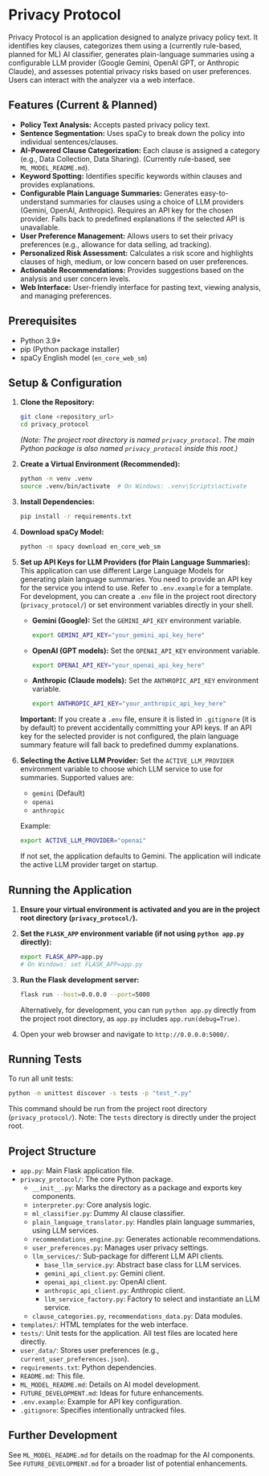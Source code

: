 # Privacy Protocol

Privacy Protocol is an application designed to analyze privacy policy text. It identifies key clauses, categorizes them using a (currently rule-based, planned for ML) AI classifier, generates plain-language summaries using a configurable LLM provider (Google Gemini, OpenAI GPT, or Anthropic Claude), and assesses potential privacy risks based on user preferences. Users can interact with the analyzer via a web interface.

## Features (Current & Planned)

-   **Policy Text Analysis:** Accepts pasted privacy policy text.
-   **Sentence Segmentation:** Uses spaCy to break down the policy into individual sentences/clauses.
-   **AI-Powered Clause Categorization:** Each clause is assigned a category (e.g., Data Collection, Data Sharing). (Currently rule-based, see `ML_MODEL_README.md`).
-   **Keyword Spotting:** Identifies specific keywords within clauses and provides explanations.
-   **Configurable Plain Language Summaries:** Generates easy-to-understand summaries for clauses using a choice of LLM providers (Gemini, OpenAI, Anthropic). Requires an API key for the chosen provider. Falls back to predefined explanations if the selected API is unavailable.
-   **User Preference Management:** Allows users to set their privacy preferences (e.g., allowance for data selling, ad tracking).
-   **Personalized Risk Assessment:** Calculates a risk score and highlights clauses of high, medium, or low concern based on user preferences.
-   **Actionable Recommendations:** Provides suggestions based on the analysis and user concern levels.
-   **Web Interface:** User-friendly interface for pasting text, viewing analysis, and managing preferences.

## Prerequisites

-   Python 3.9+
-   pip (Python package installer)
-   spaCy English model (`en_core_web_sm`)

## Setup & Configuration

1.  **Clone the Repository:**
    ```bash
    git clone <repository_url>
    cd privacy_protocol
    ```
    *(Note: The project root directory is named `privacy_protocol`. The main Python package is also named `privacy_protocol` inside this root.)*

2.  **Create a Virtual Environment (Recommended):**
    ```bash
    python -m venv .venv
    source .venv/bin/activate  # On Windows: .venv\Scripts\activate
    ```

3.  **Install Dependencies:**
    ```bash
    pip install -r requirements.txt
    ```

4.  **Download spaCy Model:**
    ```bash
    python -m spacy download en_core_web_sm
    ```

5.  **Set up API Keys for LLM Providers (for Plain Language Summaries):**
    This application can use different Large Language Models for generating plain language summaries. You need to provide an API key for the service you intend to use. Refer to `.env.example` for a template. For development, you can create a `.env` file in the project root directory (`privacy_protocol/`) or set environment variables directly in your shell.

    -   **Gemini (Google):** Set the `GEMINI_API_KEY` environment variable.
        ```bash
        export GEMINI_API_KEY="your_gemini_api_key_here"
        ```
    -   **OpenAI (GPT models):** Set the `OPENAI_API_KEY` environment variable.
        ```bash
        export OPENAI_API_KEY="your_openai_api_key_here"
        ```
    -   **Anthropic (Claude models):** Set the `ANTHROPIC_API_KEY` environment variable.
        ```bash
        export ANTHROPIC_API_KEY="your_anthropic_api_key_here"
        ```
    **Important:** If you create a `.env` file, ensure it is listed in `.gitignore` (it is by default) to prevent accidentally committing your API keys. If an API key for the selected provider is not configured, the plain language summary feature will fall back to predefined dummy explanations.

6.  **Selecting the Active LLM Provider:**
    Set the `ACTIVE_LLM_PROVIDER` environment variable to choose which LLM service to use for summaries. Supported values are:
    -   `gemini` (Default)
    -   `openai`
    -   `anthropic`

    Example:
    ```bash
    export ACTIVE_LLM_PROVIDER="openai"
    ```
    If not set, the application defaults to Gemini. The application will indicate the active LLM provider target on startup.

## Running the Application

1.  **Ensure your virtual environment is activated and you are in the project root directory (`privacy_protocol/`).**
2.  **Set the `FLASK_APP` environment variable (if not using `python app.py` directly):**
    ```bash
    export FLASK_APP=app.py
    # On Windows: set FLASK_APP=app.py
    ```
3.  **Run the Flask development server:**
    ```bash
    flask run --host=0.0.0.0 --port=5000
    ```
    Alternatively, for development, you can run `python app.py` directly from the project root directory, as `app.py` includes `app.run(debug=True)`.

4.  Open your web browser and navigate to `http://0.0.0.0:5000/`.

## Running Tests

To run all unit tests:
```bash
python -m unittest discover -s tests -p "test_*.py"
```
This command should be run from the project root directory (`privacy_protocol/`). Note: The `tests` directory is directly under the project root.

## Project Structure
- `app.py`: Main Flask application file.
- `privacy_protocol/`: The core Python package.
  - `__init__.py`: Marks the directory as a package and exports key components.
  - `interpreter.py`: Core analysis logic.
  - `ml_classifier.py`: Dummy AI clause classifier.
  - `plain_language_translator.py`: Handles plain language summaries, using LLM services.
  - `recommendations_engine.py`: Generates actionable recommendations.
  - `user_preferences.py`: Manages user privacy settings.
  - `llm_services/`: Sub-package for different LLM API clients.
    - `base_llm_service.py`: Abstract base class for LLM services.
    - `gemini_api_client.py`: Gemini client.
    - `openai_api_client.py`: OpenAI client.
    - `anthropic_api_client.py`: Anthropic client.
    - `llm_service_factory.py`: Factory to select and instantiate an LLM service.
  - `clause_categories.py`, `recommendations_data.py`: Data modules.
- `templates/`: HTML templates for the web interface.
- `tests/`: Unit tests for the application. All test files are located here directly.
- `user_data/`: Stores user preferences (e.g., `current_user_preferences.json`).
- `requirements.txt`: Python dependencies.
- `README.md`: This file.
- `ML_MODEL_README.md`: Details on AI model development.
- `FUTURE_DEVELOPMENT.md`: Ideas for future enhancements.
- `.env.example`: Example for API key configuration.
- `.gitignore`: Specifies intentionally untracked files.

## Further Development
See `ML_MODEL_README.md` for details on the roadmap for the AI components.
See `FUTURE_DEVELOPMENT.md` for a broader list of potential enhancements.
